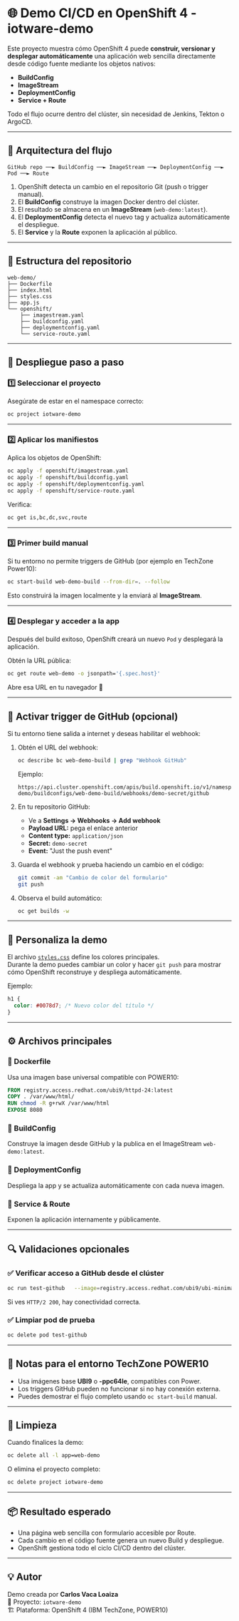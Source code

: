 # 🌐 Demo CI/CD en OpenShift 4 - iotware-demo

Este proyecto muestra cómo OpenShift 4 puede **construir, versionar y desplegar automáticamente** una aplicación web sencilla directamente desde código fuente mediante los objetos nativos:

- **BuildConfig**
- **ImageStream**
- **DeploymentConfig**
- **Service + Route**

Todo el flujo ocurre dentro del clúster, sin necesidad de Jenkins, Tekton o ArgoCD.

---

## 🧱 Arquitectura del flujo

```
GitHub repo ──► BuildConfig ──► ImageStream ──► DeploymentConfig ──► Pod ──► Route
```

1. OpenShift detecta un cambio en el repositorio Git (push o trigger manual).
2. El **BuildConfig** construye la imagen Docker dentro del clúster.
3. El resultado se almacena en un **ImageStream** (`web-demo:latest`).
4. El **DeploymentConfig** detecta el nuevo tag y actualiza automáticamente el despliegue.
5. El **Service** y la **Route** exponen la aplicación al público.

---

## 🧩 Estructura del repositorio

```
web-demo/
├── Dockerfile
├── index.html
├── styles.css
├── app.js
└── openshift/
    ├── imagestream.yaml
    ├── buildconfig.yaml
    ├── deploymentconfig.yaml
    └── service-route.yaml
```

---

## 🚀 Despliegue paso a paso

### 1️⃣ Seleccionar el proyecto

Asegúrate de estar en el namespace correcto:

```bash
oc project iotware-demo
```

---

### 2️⃣ Aplicar los manifiestos

Aplica los objetos de OpenShift:

```bash
oc apply -f openshift/imagestream.yaml
oc apply -f openshift/buildconfig.yaml
oc apply -f openshift/deploymentconfig.yaml
oc apply -f openshift/service-route.yaml
```

Verifica:

```bash
oc get is,bc,dc,svc,route
```

---

### 3️⃣ Primer build manual

Si tu entorno no permite triggers de GitHub (por ejemplo en TechZone Power10):

```bash
oc start-build web-demo-build --from-dir=. --follow
```

Esto construirá la imagen localmente y la enviará al **ImageStream**.

---

### 4️⃣ Desplegar y acceder a la app

Después del build exitoso, OpenShift creará un nuevo `Pod` y desplegará la aplicación.

Obtén la URL pública:

```bash
oc get route web-demo -o jsonpath='{.spec.host}'
```

Abre esa URL en tu navegador 🎉

---

## 🔁 Activar trigger de GitHub (opcional)

Si tu entorno tiene salida a internet y deseas habilitar el webhook:

1. Obtén el URL del webhook:
   ```bash
   oc describe bc web-demo-build | grep "Webhook GitHub"
   ```
   Ejemplo:
   ```
   https://api.cluster.openshift.com/apis/build.openshift.io/v1/namespaces/iotware-demo/buildconfigs/web-demo-build/webhooks/demo-secret/github
   ```

2. En tu repositorio GitHub:
   - Ve a **Settings → Webhooks → Add webhook**
   - **Payload URL:** pega el enlace anterior  
   - **Content type:** `application/json`  
   - **Secret:** `demo-secret`  
   - **Event:** "Just the push event"

3. Guarda el webhook y prueba haciendo un cambio en el código:
   ```bash
   git commit -am "Cambio de color del formulario"
   git push
   ```

4. Observa el build automático:
   ```bash
   oc get builds -w
   ```

---

## 🎨 Personaliza la demo

El archivo [`styles.css`](./styles.css) define los colores principales.  
Durante la demo puedes cambiar un color y hacer `git push` para mostrar cómo OpenShift reconstruye y despliega automáticamente.

Ejemplo:
```css
h1 {
  color: #0078d7; /* Nuevo color del título */
}
```

---

## ⚙️ Archivos principales

### 🔹 Dockerfile
Usa una imagen base universal compatible con POWER10:
```dockerfile
FROM registry.access.redhat.com/ubi9/httpd-24:latest
COPY . /var/www/html/
RUN chmod -R g+rwX /var/www/html
EXPOSE 8080
```

### 🔹 BuildConfig
Construye la imagen desde GitHub y la publica en el ImageStream `web-demo:latest`.

### 🔹 DeploymentConfig
Despliega la app y se actualiza automáticamente con cada nueva imagen.

### 🔹 Service & Route
Exponen la aplicación internamente y públicamente.

---

## 🔍 Validaciones opcionales

### ✅ Verificar acceso a GitHub desde el clúster
```bash
oc run test-github   --image=registry.access.redhat.com/ubi9/ubi-minimal   --restart=Never   -- curl -I https://github.com
```
Si ves `HTTP/2 200`, hay conectividad correcta.

### ✅ Limpiar pod de prueba
```bash
oc delete pod test-github
```

---

## 🧠 Notas para el entorno TechZone POWER10

- Usa imágenes base **UBI9** o **-ppc64le**, compatibles con Power.
- Los triggers GitHub pueden no funcionar si no hay conexión externa.
- Puedes demostrar el flujo completo usando `oc start-build` manual.

---

## 🧹 Limpieza

Cuando finalices la demo:

```bash
oc delete all -l app=web-demo
```

O elimina el proyecto completo:

```bash
oc delete project iotware-demo
```

---

## 📦 Resultado esperado

- Una página web sencilla con formulario accesible por Route.
- Cada cambio en el código fuente genera un nuevo Build y despliegue.
- OpenShift gestiona todo el ciclo CI/CD dentro del clúster.

---

## 💡 Autor

Demo creada por **Carlos Vaca Loaiza**  
💼 Proyecto: `iotware-demo`  
🏗️ Plataforma: OpenShift 4 (IBM TechZone, POWER10)

